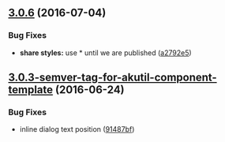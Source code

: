 <a name="3.0.6"></a>
## [3.0.6](https://aui-team-bot/https://bitbucket.org/atlassian/atlaskit/compare/3.0.3-semver-tag-for-akutil-component-template...v3.0.6) (2016-07-04)


### Bug Fixes

* **share styles:** use * until we are published ([a2792e5](https://aui-team-bot/https://bitbucket.org/atlassian/atlaskit/commits/a2792e5))



<a name="3.0.3-semver-tag-for-akutil-component-template"></a>
## [3.0.3-semver-tag-for-akutil-component-template](https://aui-team-bot/https://bitbucket.org/atlassian/atlaskit/compare/91487bf...3.0.3-semver-tag-for-akutil-component-template) (2016-06-24)


### Bug Fixes

* inline dialog text position ([91487bf](https://aui-team-bot/https://bitbucket.org/atlassian/atlaskit/commits/91487bf))



